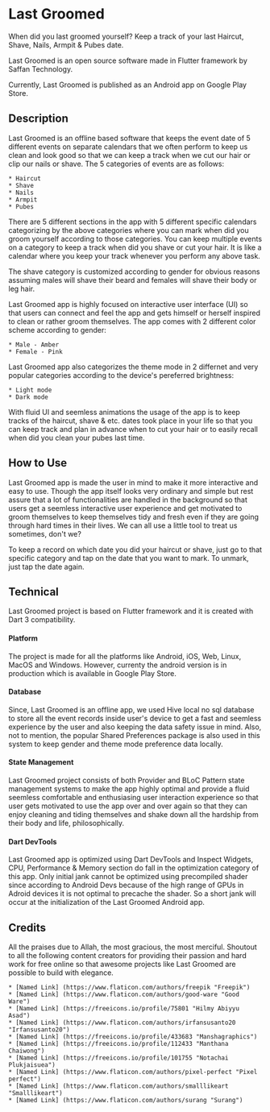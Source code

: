 # Last Groomed

When did you last groomed yourself? Keep a track of your last Haircut, Shave, Nails, Armpit & Pubes date.

Last Groomed is an open source software made in Flutter framework by Saffan Technology.

Currently, Last Groomed is published as an Android app on Google Play Store.

## Description

Last Groomed is an offline based software that keeps the event date of 5 different events on separate calendars that we often perform to keep us clean and look good so that we can keep a track when we cut our hair or clip our nails or shave. The 5 categories of events are as follows:

    * Haircut
    * Shave
    * Nails
    * Armpit
    * Pubes

There are 5 different sections in the app with 5 different specific calendars categorizing by the above categories where you can mark when did you groom yourself according to those categories. You can keep multiple events on a category to keep a track when did you shave or cut your hair. It is like a calendar where you keep your track whenever you perform any above task.

The shave category is customized according to gender for obvious reasons assuming males will shave their beard and females will shave their body or leg hair.

Last Groomed app is highly focused on interactive user interface (UI) so that users can connect and feel the app and gets himself or herself inspired to clean or rather groom themselves. The app comes with 2 different color scheme according to gender:

    * Male - Amber
    * Female - Pink

Last Groomed app also categorizes the theme mode in 2 differnet and very popular categories according to the device's pereferred brightness:

    * Light mode
    * Dark mode

With fluid UI and seemless animations the usage of the app is to keep tracks of the haircut, shave & etc. dates took place in your life so that you can keep track and plan in advance when to cut your hair or to easily recall when did you clean your pubes last time.

## How to Use

Last Groomed app is made the user in mind to make it more interactive and easy to use. Though the app itself looks very ordinary and simple but rest assure that a lot of functionalities are handled in the background so that users get a seemless interactive user experience and get motivated to groom themselves to keep themselves tidy and fresh even if they are going through hard times in their lives. We can all use a little tool to treat us sometimes, don't we?

To keep a record on which date you did your haircut or shave, just go to that specific category and tap on the date that you want to mark. To unmark, just tap the date again.

## Technical

Last Groomed project is based on Flutter framework and it is created with Dart 3 compatibility. 

#### Platform
The project is made for all the platforms like Android, iOS, Web, Linux, MacOS and Windows. However, currenty the android version is in production which is available in Google Play Store. 

#### Database
Since, Last Groomed is an offline app, we used Hive local no sql database to store all the event records inside user's device to get a fast and seemless experience by the user and also keeping the data safety issue in mind. Also, not to mention, the popular Shared Preferences package is also used in this system to keep gender and theme mode preference data locally.

#### State Management
Last Groomed project consists of both Provider and BLoC Pattern state management systems to make the app highly optimal and provide a fluid seemless comfortable and enthusiasing user interaction experience so that user gets motivated to use the app over and over again so that they can enjoy cleaning and tiding themselves and shake down all the hardship from their body and life, philosophically.

#### Dart DevTools
Last Groomed app is optimized using Dart DevTools and Inspect Widgets, CPU, Performance & Memory section do fall in the optimization category of this app. Only initial jank cannot be optimized using precompiled shader since according to Android Devs because of the high range of GPUs in Adroid devices it is not optimal to precache the shader. So a short jank will occur at the initialization of the Last Groomed Android app.

## Credits

All the praises due to Allah, the most gracious, the most merciful. Shoutout to all the following content creators for providing their passion and hard work for free online so that awesome projects like Last Groomed are possible to build with elegance.

    * [Named Link] (https://www.flaticon.com/authors/freepik "Freepik") 
    * [Named Link] (https://www.flaticon.com/authors/good-ware "Good Ware")
    * [Named Link] (https://freeicons.io/profile/75801 "Hilmy Abiyyu Asad")
    * [Named Link] (https://www.flaticon.com/authors/irfansusanto20 "Irfansusanto20")
    * [Named Link] (https://freeicons.io/profile/433683 "Manshagraphics")
    * [Named Link] (https://freeicons.io/profile/112433 "Manthana Chaiwong")
    * [Named Link] (https://freeicons.io/profile/101755 "Notachai Plukjaisuea")
    * [Named Link] (https://www.flaticon.com/authors/pixel-perfect "Pixel perfect")
    * [Named Link] (https://www.flaticon.com/authors/smalllikeart "Smalllikeart")
    * [Named Link] (https://www.flaticon.com/authors/surang "Surang")